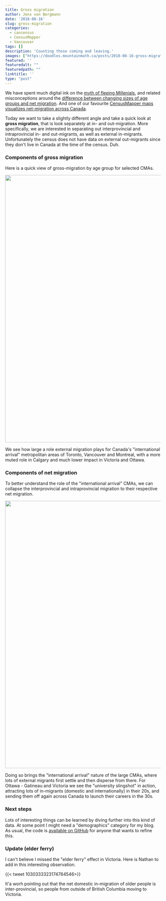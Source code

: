 ```yaml
---
title: Gross migration
author: Jens von Bergmann
date: '2018-08-16'
slug: gross-migration
categories:
  - cancensus
  - CensusMapper
  - Vancouver
tags: []
description: 'Counting those coming and leaving.'
images: ["https://doodles.mountainmath.ca/posts/2018-08-16-gross-migration_files/figure-html/gross_migration-1.png"]
featured: ''
featuredalt: ""
featuredpath: ""
linktitle: ''
type: "post"
---
```





We have spent much digital ink on the [myth of fleeing Millenials](https://doodles.mountainmath.ca/blog/2017/05/16/lifeblood/), and related misconceptions around the [difference between changing sizes of age groups and net migration](https://doodles.mountainmath.ca/blog/2017/08/06/millennials-redux/). And one of our favourite [CensusMapper maps visualizes net-migration across Canada](https://censusmapper.ca/maps/731).

Today we want to take a slightly different angle and take a quick look at **gross migration**, that is look separately at in- and out-migration. More specifically, we are interested in separating out interprovincial and intraprovincial in- and out-migrants, as well as external in-migrants. Unfortunately the census does not have data on external out-migrants since they don't live in Canada at the time of the census. Duh.

### Components of gross migration
Here is a quick view of gross-migration by age group for selected CMAs.



<img src="/posts/2018-08-16-gross-migration_files/figure-html/gross_migration-1.png" width="864" />


We see how large a role external migration plays for Canada's "international arrival" metropolitan areas of Toronto, Vancouver and Montreal, with a more muted role in Calgary and much lower impact in Victoria and Ottawa.


### Components of net migration
To better understand the role of the "international arrival" CMAs, we can collapse the interprovincial and intraprovincial migration to their respective net migration. 


<img src="/posts/2018-08-16-gross-migration_files/figure-html/unnamed-chunk-2-1.png" width="864" />

Doing so brings the "international arrival" nature of the large CMAs, where lots of external migrants first settle and then disperse from there. For Ottawa - Gatineau and Victoria we see the "university slingshot" in action, attracting lots of in-migrants (domestic and internationally) in their 20s, and sending them off again across Canada to launch their careers in the 30s.

### Next steps
Lots of interesting things can be learned by diving further into this kind of data. At some point I might need a "demographics" category for my blog. As usual, the code is [available on GitHub](https://github.com/mountainMath/doodles/blob/master/content/posts/2018-08-16-gross-migration.Rmarkdown) for anyone that wants to refine this. 

### Update (elder ferry)
I can't believe I missed the "elder ferry" effect in Victoria. Here is Nathan to add in this interesting observation. 

{{< tweet 1030333323174764546>}}

It'a worh pointing out that the net domestic in-migration of older people is inter-provincial, so people from outside of British Columbia moving to Victoria.

